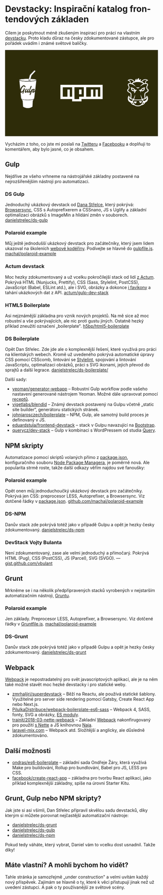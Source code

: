 # Devstac­ky: In­spi­rač­ní ka­ta­log fron­ten­do­vých zá­kla­den

Cílem je poskytnout méně zkušeným inspiraci pro práci na vlastním [devstacku](devstack-boilerplate-kit.md). Proto kladu důraz na česky zdokumentované zástupce, ale pro pořádek uvádím i známé světové balíčky.

![Grunt, Gulp a NPM](../dist/images/original/grunt-gulp-npm.svg)

Vycházím z toho, co jste mi poslali na [Twitteru](https://twitter.com/vzhurudolu/status/1102959956792393728) a [Facebooku](https://www.facebook.com/VzhuruDolu/posts/2211950638921068) a doplňuji to komentářem, aby bylo jasné, co je obsahem.

## Gulp

Nejdříve ze všeho vrhneme na nástrojářské základny postavené na nejrozšířenějším nástroji pro automatizaci.

### DS Gulp

Jednoduchý ukázkový devstack od [Dana Střelce](https://www.danielstrelec.cz/), který pokrývá: [Browsersync](browsersync.md), CSS s Autoprefixerem a CSSnano, JS s Uglify a základní optimalizaci obrázků s ImageMin a hlídání změn v souborech. [danielstrelec/ds-gulp](https://github.com/danielstrelec/ds-gulp)

### Polaroid example

Můj ještě jednodušší ukázkový devstack pro začátečníky, který jsem lidem ukazoval na školeních  [webové kodéřiny](https://www.vzhurudolu.cz/kurzy/webova-koderina). Podívejte se hlavně do [gulpfile.js](https://github.com/danielstrelec/ds-gulp/blob/master/gulpfile.js). [machal/polaroid-example](https://github.com/machal/polaroid-example)

### Actum devstack

Moc hezky zdokumentovaný a už vcelku pokročilejší stack od lidí [z Actum](https://www.actumdigital.com/). Pokrývá HTML (Nunjucks, Prettify), CSS (Sass, Stylelint, PostCSS), JavaScript (Babel, ESLint atd.), ale i SVG, obrázky a dokonce [i favikony](favicon.md) a tahání ukázkových dat z API. [actum/gulp-dev-stack](https://github.com/actum/gulp-dev-stack)

### HTML5 Boilerplate

Asi nejznámější základna pro vznik nových projektů. Na mě sice až moc robustní a vše pokrývajících, ale nic proti gustu jiných. Ostatně hezký příklad zneužití označení „boilerplate". [h5bp/html5-boilerplate](https://github.com/h5bp/html5-boilerplate)

### DS Boilerplate

Opět Dan Střelec. Zde jde ale o komplexnější řešení, které využívá pro práci na klientských webech. Kromě už uvedeného pokrývá automatické úpravy CSS pomocí CSScomb, lintování se [Stylelint](stylelint.md), spojování a lintování JavaScriptu, optimalizaci obrázků, práci s SVG ikonami, jejich převod do sprajtů a další legrace. [danielstrelec/ds-boilerplate/](https://github.com/danielstrelec/ds-boilerplate/)

<!-- AdSnippet -->

Další sady:

* [yeoman/generator-webapp](https://github.com/yeoman/generator-webapp) – Robustní Gulp workflow podle vašeho nastavení generované nástrojem Yeoman. Možné dále upravovat pomocí [receptů](https://github.com/yeoman/generator-webapp/blob/master/docs/recipes/README.md).
* [vigetlabs/blendid](https://github.com/vigetlabs/blendid) – Známý devstack postavený na Gulpu včetně „static site builder“, generátoru statických stránek.
* [johnjarosczech/boilerplate](https://github.com/johnjarosczech/boilerplate) – NPM, Gulp, ale samotný build proces je definovaný v JS.
* [eduardstula/frontend-devstack](https://github.com/eduardstula/frontend-devstack) – stack v Gulpu navazující na [Bootstrap](https://www.vzhurudolu.cz/bootstrap).
* [querycz/dev-stack](https://github.com/querycz/dev-stack) – Gulp v kombinaci s WordPressem od studia [Query](https://www.query.cz/).

## NPM skripty

Automatizace pomocí skriptů volaných přímo z [package.json](package-json.md), konfiguračního souboru [Node Package Managera](npm.md), je poměrně nová. Ale popularita strmě roste, takže další odkazy věřím najdou své fanoušky:

### Polaroid example

Opět onen můj jednoduchoučký ukázkový devstack pro začátečníky. Pokrývá jen CSS: preprocesor LESS, Autoprefixer, a Browsersync. Viz dotčené řádky v [package.json](https://github.com/machal/polaroid-example/blob/master/package.json#L46-L54). [github.com/machal/polaroid-example](https://github.com/machal/polaroid-example)

### DS-NPM

Danův stack zde pokrývá totéž jako v případě Gulpu a opět je hezky česky zdokumentovaný. [danielstrelec/ds-npm](https://github.com/danielstrelec/ds-npm)

### DevStack Vojty Bulanta

Není zdokumentovaný, zase ale velmi jednoduchý a přímočarý. Pokrývá HTML (Pug), CSS (PostCSS), JS (Parcel), SVG (SVGO). — [gist.github.com/vbulant](https://gist.github.com/vbulant/cfbe4b109de4de52220c686decf41562?fbclid=IwAR1wQyt5mplcM6rjBG6SD1NWiGAbQxRc6DetOEwYzkFofmn0D0DDtal7sdY)

## Grunt

Mrkněme se i na několik předpřipravených stacků vyrobených v nejstarším automatizačním nástroji, [Gruntu](grunt.md).

### Polaroid example

Jen základy. Preprocesor LESS, Autoprefixer, a Browsersync. Viz dotčené řádky v [Gruntfile.js](https://github.com/machal/polaroid-example/blob/master/Gruntfile.js). [machal/polaroid-example](https://github.com/machal/polaroid-example)

### DS-Grunt

Danův stack zde pokrývá totéž jako v případě Gulpu a opět je hezky česky zdokumentovaný. [danielstrelec/ds-grunt](https://github.com/danielstrelec/ds-grunt)

<!-- AdSnippet -->

## Webpack

[Webpack](webpack.md) je nepostradatelný pro svět javascriptových aplikací, ale je na něm také možné stavět moc hezké devstacky i pro statické weby.

- [zmrhaljiri/superdevstack](https://github.com/zmrhaljiri/superdevstack) – Běží na Reactu, ale používá statické šablony. Využitelné pro server side rendering pomocí Gatsby, Create React App nebo Next.js.
- [PilulkaDistribuce/webpack-boilerplate-es6-sass](https://github.com/PilulkaDistribuce/webpack-boilerplate-es6-sass) – Webpack 4, SASS, fonty, SVG a obrázky, [ES moduly](js-moduly.md).
- [trainit/2018-03-nette-webpack](https://github.com/trainit/2018-03-nette-webpack) – Zakladní [Webpack](webpack.md) nakonfirugovaný pro použití [s Nette](https://nette.org/cs/) a JS knihovnou [Naja](https://naja.js.org).
- [laravel-mix.com](https://laravel-mix.com/) – Webpack atd. Složitější a anglicky, ale důsledně zdokumentováno.


## Další možnosti

* [ondras/es6-boilerplate](https://github.com/ondras/es6-boilerplate) – základní sada Ondřeje Žáry, která využívá Make pro buildování, Rollup pro bundlování, Babel pro JS, LESS pro CSS.
* [facebook/create-react-app](https://github.com/facebook/create-react-app) – základna pro tvorbu React aplikací, jako příklad komplexnější základny, spíše na úrovni Starter Kitu.

## Grunt, Gulp nebo NPM skripty?

Jak jste si asi všimli, Dan Střelec připravil skvělou sadu devstacků, díky kterým si můžete porovnat nejčastější automatizační nástroje:

* [danielstrelec/ds-grunt](https://github.com/danielstrelec/ds-grunt)
* [danielstrelec/ds-gulp](https://github.com/danielstrelec/ds-gulp)
* [danielstrelec/ds-npm](https://github.com/danielstrelec/ds-npm)

Pokud tedy váháte, který vybrat, Daniel vám to vcelku dost usnadnil. Takže díky!

## Máte vlastní? A mohli bychom ho vidět?

Tahle stránka je samozřejmě „under construction" a velmi uvítám každý nový příspěvek. Zajímám se hlavně o ty, které k věci přistupují jinak než už uvedení zástupci. A pak o ty používanější ze světové scény.

<!-- AdSnippet -->
